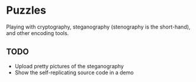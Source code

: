 # Puzzles
Playing with cryptography, steganography (stenography is the short-hand), and other encoding tools.

## TODO
- Upload pretty pictures of the steganography
- Show the self-replicating source code in a demo

